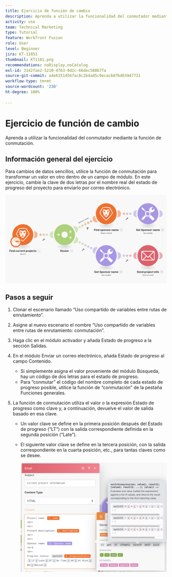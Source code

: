 ```yaml
---
title: Ejercicio de función de cambio
description: Aprenda a utilizar la funcionalidad del conmutador mediante la función de conmutación.
activity: use
team: Technical Marketing
type: Tutorial
feature: Workfront Fusion
role: User
level: Beginner
jira: KT-11051
thumbnail: KT1101.png
recommendations: noDisplay,noCatalog
exl-id: 3142fae2-5210-4f63-9d2c-66dec58867fa
source-git-commit: a4e61514567ac8c2b4ad5c9ecacb87bd83947731
workflow-type: tm+mt
source-wordcount: '238'
ht-degree: 100%

---
```


# Ejercicio de función de cambio

Aprenda a utilizar la funcionalidad del conmutador mediante la función de conmutación.

## Información general del ejercicio

Para cambios de datos sencillos, utilice la función de conmutación para transformar un valor en otro dentro de un campo de módulo. En este ejercicio, cambie la clave de dos letras por el nombre real del estado de progreso del proyecto para enviarlo por correo electrónico.

![Imagen 1 de la Función de cambio](../12-exercises/assets/switch-function-walkthrough-1.png)

## Pasos a seguir

1. Clonar el escenario llamado “Uso compartido de variables entre rutas de enrutamiento”.
1. Asigne al nuevo escenario el nombre “Uso compartido de variables entre rutas de enrutamiento: conmutación”.
1. Haga clic en el módulo activador y añada Estado de progreso a la sección Salidas.
1. En el módulo Enviar un correo electrónico, añada Estado de progreso al campo Contenido.

   + Si simplemente asigna el valor proveniente del módulo Búsqueda, hay un código de dos letras para el estado de progreso.
   + Para “conmutar” el código del nombre completo de cada estado de progreso posible, utilice la función de “conmutación” de la pestaña Funciones generales.

1. La función de conmutación utiliza el valor o la expresión Estado de progreso como clave y, a continuación, devuelve el valor de salida basado en esa clave.

   + Un valor clave se define en la primera posición después del Estado de progreso (“LT”) con la salida correspondiente definida en la segunda posición (“Late”).
   + El siguiente valor clave se define en la tercera posición, con la salida correspondiente en la cuarta posición, etc., para tantas claves como se desee.

     ![Imagen 2 de la Función de cambio](../12-exercises/assets/switch-function-walkthrough-2.png)
